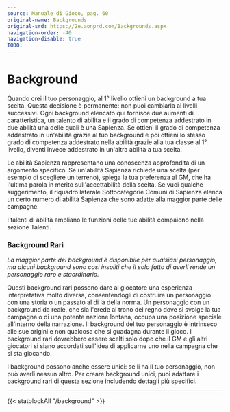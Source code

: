 ```yaml
---
source: Manuale di Gioco, pag. 60
original-name: Backgrounds
original-srd: https://2e.aonprd.com/Backgrounds.aspx
navigation-order: -40
navigation-disable: true
TODO:
---
```


# Background

Quando crei il tuo personaggio, al 1° livello ottieni un background a tua
scelta. Questa decisione è permanente: non puoi cambiarla ai livelli successivi.
Ogni background elencato qui fornisce due aumenti di caratteristica, un talento
di abilità e il grado di competenza addestrato in due abilità una delle quali è
una Sapienza. Se ottieni il grado di competenza addestrato in un'abilità grazie
al tuo background e poi ottieni lo stesso grado di competenza addestrato nella
abilità grazie alla tua classe al 1° livello, diventi invece addestrato in
un'altra abilità a tua scelta.

Le abilità Sapienza rappresentano una conoscenza approfondita di un argomento
specifico. Se un'abilità Sapienza richiede una scelta (per esempio di scegliere
un terreno), spiega la tua preferenza al GM, che ha l'ultima parola in merito
sull'accettabilità della scelta. Se vuoi qualche suggerimento, il riquadro
laterale Sottocategorie Comuni di Sapienza elenca un certo numero di abilità
Sapienza che sono adatte alla maggior parte delle campagne.

I talenti di abilità ampliano le funzioni delle tue abilità compaiono nella
sezione Talenti.

### Background Rari

_La maggior parte dei background è disponibile per qualsiasi personaggio, ma
alcuni background sono così insoliti che il solo fatto di averli rende un
personaggio raro e staordinario._

Questi background rari possono dare al giocatore una esperienza interpretativa
molto diversa, consentendogli di costruire un personaggio con una storia o un
passato al di là della norma. Un personaggio con un background da reale, che sia
l'erede al trono del regno dove si svolge la tua campagna o di una potente
nazione lontana, occupa una posizione speciale all'interno della narrazione. Il
background del tuo personaggio è intrinseco alle sue origini e non qualcosa che
si guadagna durante il gioco. I background rari dovrebbero essere scelti solo
dopo che il GM e gli altri giocatori si siano accordati sull'idea di applicarne
uno nella campagna che si sta giocando.

I background possono anche essere unici: se li ha il tuo personaggio, non può
averli nessun altro. Per creare background unici, puoi adattare i background
rari di questa sezione includendo dettagli più specifici.

---

{{< statblockAll "/background" >}}
